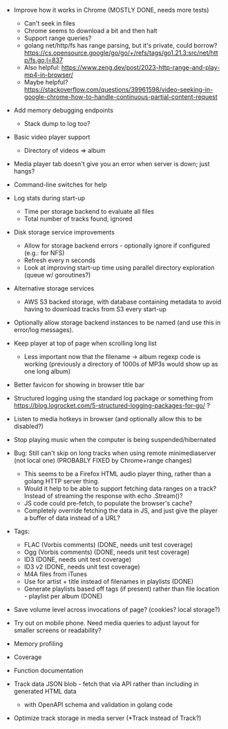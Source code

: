  * Improve how it works in Chrome (MOSTLY DONE, needs more tests)
   * Can't seek in files
   * Chrome seems to download a bit and then halt
   * Support range queries?
   * golang net/http/fs has range parsing, but it's private, could borrow? https://cs.opensource.google/go/go/+/refs/tags/go1.21.3:src/net/http/fs.go;l=837
   * Also helpful: https://www.zeng.dev/post/2023-http-range-and-play-mp4-in-browser/
   * Maybe helpful? https://stackoverflow.com/questions/39961598/video-seeking-in-google-chrome-how-to-handle-continuous-partial-content-request

 * Add memory debugging endpoints
   * Stack dump to log too?

 * Basic video player support
   * Directory of videos => album

 * Media player tab doesn't give you an error when server is down; just hangs?

 * Command-line switches for help

 * Log stats during start-up
   * Time per storage backend to evaluate all files
   * Total number of tracks found, ignored

 * Disk storage service improvements
   * Allow for storage backend errors - optionally ignore if configured (e.g.: for NFS)
   * Refresh every n seconds
   * Look at improving start-up time using parallel directory exploration (queue w/ goroutines?)

 * Alternative storage services
   * AWS S3 backed storage, with database containing metadata to avoid having to download tracks from S3 every start-up

 * Optionally allow storage backend instances to be named (and use this in error/log messages).

 * Keep player at top of page when scrolling long list
   * Less important now that the filename -> album regexp code is working (previously a directory of 1000s of MP3s would show up as one long album) 

 * Better favicon for showing in browser title bar

 * Structured logging using the standard log package or something from https://blog.logrocket.com/5-structured-logging-packages-for-go/ ?

 * Listen to media hotkeys in browser (and optionally allow this to be disabled?)
 * Stop playing music when the computer is being suspended/hibernated

 * Bug: Still can't skip on long tracks when using remote minimediaserver (not local one) (PROBABLY FIXED by Chrome+range changes)
   * This seems to be a Firefox HTML audio player thing, rather than a golang HTTP server thing.
   * Would it help to be able to support fetching data ranges on a track? Instead of streaming the response with echo .Stream()?
   * JS code could pre-fetch, to populate the browser's cache?
   * Completely override fetching the data in JS, and just give the player a buffer of data instead of a URL?

 * Tags:
   * FLAC (Vorbis comments) (DONE, needs unit test coverage)
   * Ogg (Vorbis comments) (DONE, needs unit test coverage)
   * ID3 (DONE, needs unit test coverage)
   * ID3 v2 (DONE, needs unit test coverage)
   * M4A files from iTunes
   * Use for artist + title instead of filenames in playlists (DONE)
   * Generate playlists based off tags (if present) rather than file location - playlist per album (DONE)

 * Save volume level across invocations of page? (cookies? local storage?)

 * Try out on mobile phone. Need media queries to adjust layout for smaller screens or readability?

 * Memory profiling
 * Coverage
 * Function documentation

 * Track data JSON blob - fetch that via API rather than including in generated HTML data
   * with OpenAPI schema and validation in golang code
 * Optimize track storage in media server (*Track instead of Track?)

